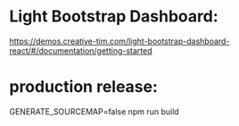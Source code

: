 # Light Bootstrap Dashboard:
https://demos.creative-tim.com/light-bootstrap-dashboard-react/#/documentation/getting-started

# production release:
GENERATE_SOURCEMAP=false npm run build